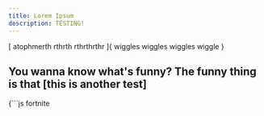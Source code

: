 ```yaml
---
title: Lorem Ipsum
description: TESTING!
---
```


[
atophmerth
rthrth
rthrthrthr
]{
wiggles
wiggles
wiggles
wiggle
}

## You wanna know what's funny? The funny thing is that [this is another test]
{```js
fortnite
```} and nobody seems to care